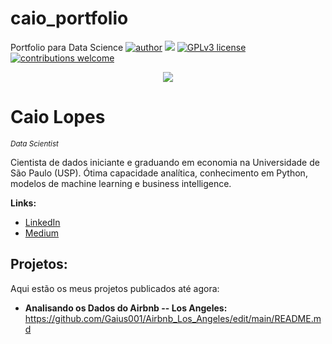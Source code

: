 # caio_portfolio
Portfolio para Data Science
[![author](https://img.shields.io/badge/author-carlosfab-red.svg)](https://www.linkedin.com/in/carlosfab) [![](https://img.shields.io/badge/python-3.7+-blue.svg)](https://www.python.org/downloads/release/python-365/) [![GPLv3 license](https://img.shields.io/badge/License-GPLv3-blue.svg)](http://perso.crans.org/besson/LICENSE.html) [![contributions welcome](https://img.shields.io/badge/contributions-welcome-brightgreen.svg?style=flat)](https://github.com/carlosfab/data_science/issues)

<p align="center">
  <img src="https://raw.githubusercontent.com/carlosfab/template_portfolio/master/banner.png" >
</p>

# Caio Lopes
<sub>*Data Scientist* </sub>

Cientista de dados iniciante e graduando em economia na Universidade de São Paulo (USP). 
Ótima capacidade analítica, conhecimento em Python, modelos de machine learning e business intelligence.



**Links:**
* [LinkedIn](https://www.linkedin.com/in/caio-lopes-a40b96236/)
* [Medium](https://medium.com/@caio.lopes2011)


## Projetos:
Aqui estão os meus projetos publicados até agora:

* **Analisando os Dados do Airbnb -- Los Angeles:** https://github.com/Gaius001/Airbnb_Los_Angeles/edit/main/README.md



